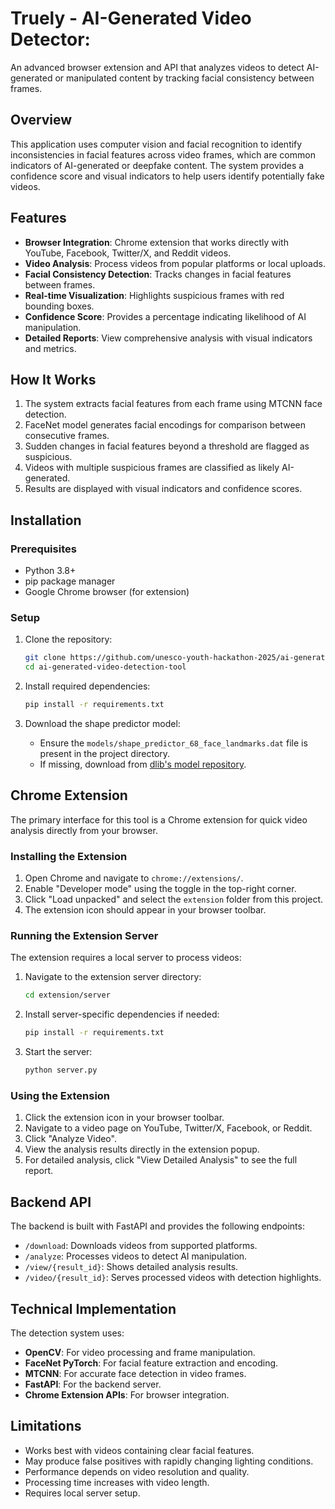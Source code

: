 # Truely - AI-Generated Video Detector:

An advanced browser extension and API that analyzes videos to detect AI-generated or manipulated content by tracking facial consistency between frames.

## Overview

This application uses computer vision and facial recognition to identify inconsistencies in facial features across video frames, which are common indicators of AI-generated or deepfake content. The system provides a confidence score and visual indicators to help users identify potentially fake videos.

## Features

- **Browser Integration**: Chrome extension that works directly with YouTube, Facebook, Twitter/X, and Reddit videos.
- **Video Analysis**: Process videos from popular platforms or local uploads.
- **Facial Consistency Detection**: Tracks changes in facial features between frames.
- **Real-time Visualization**: Highlights suspicious frames with red bounding boxes.
- **Confidence Score**: Provides a percentage indicating likelihood of AI manipulation.
- **Detailed Reports**: View comprehensive analysis with visual indicators and metrics.

## How It Works

1. The system extracts facial features from each frame using MTCNN face detection.
2. FaceNet model generates facial encodings for comparison between consecutive frames.
3. Sudden changes in facial features beyond a threshold are flagged as suspicious.
4. Videos with multiple suspicious frames are classified as likely AI-generated.
5. Results are displayed with visual indicators and confidence scores.

## Installation

### Prerequisites

- Python 3.8+
- pip package manager
- Google Chrome browser (for extension)

### Setup

1. Clone the repository:
   ```bash
   git clone https://github.com/unesco-youth-hackathon-2025/ai-generated-video-detection-tool.git
   cd ai-generated-video-detection-tool
   ```

2. Install required dependencies:
   ```bash
   pip install -r requirements.txt
   ```

3. Download the shape predictor model:
   - Ensure the `models/shape_predictor_68_face_landmarks.dat` file is present in the project directory.
   - If missing, download from [dlib's model repository](http://dlib.net/files/shape_predictor_68_face_landmarks.dat.bz2).

## Chrome Extension

The primary interface for this tool is a Chrome extension for quick video analysis directly from your browser.

### Installing the Extension

1. Open Chrome and navigate to `chrome://extensions/`.
2. Enable "Developer mode" using the toggle in the top-right corner.
3. Click "Load unpacked" and select the `extension` folder from this project.
4. The extension icon should appear in your browser toolbar.

### Running the Extension Server

The extension requires a local server to process videos:

1. Navigate to the extension server directory:
   ```bash
   cd extension/server
   ```

2. Install server-specific dependencies if needed:
   ```bash
   pip install -r requirements.txt
   ```

3. Start the server:
   ```bash
   python server.py
   ```

### Using the Extension

1. Click the extension icon in your browser toolbar.
2. Navigate to a video page on YouTube, Twitter/X, Facebook, or Reddit.
3. Click "Analyze Video".
4. View the analysis results directly in the extension popup.
5. For detailed analysis, click "View Detailed Analysis" to see the full report.

## Backend API

The backend is built with FastAPI and provides the following endpoints:

- `/download`: Downloads videos from supported platforms.
- `/analyze`: Processes videos to detect AI manipulation.
- `/view/{result_id}`: Shows detailed analysis results.
- `/video/{result_id}`: Serves processed videos with detection highlights.

## Technical Implementation

The detection system uses:
- **OpenCV**: For video processing and frame manipulation.
- **FaceNet PyTorch**: For facial feature extraction and encoding.
- **MTCNN**: For accurate face detection in video frames.
- **FastAPI**: For the backend server.
- **Chrome Extension APIs**: For browser integration.

## Limitations

- Works best with videos containing clear facial features.
- May produce false positives with rapidly changing lighting conditions.
- Performance depends on video resolution and quality.
- Processing time increases with video length.
- Requires local server setup.